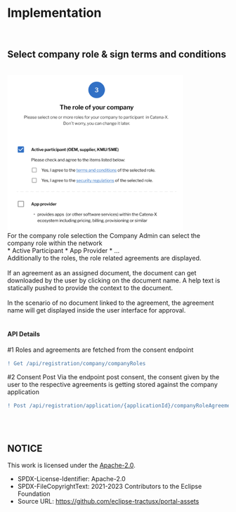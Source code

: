 # Implementation

<br>

## Select company role & sign terms and conditions

<br>
<img width="400" alt="image" src="https://raw.githubusercontent.com/eclipse-tractusx/portal-assets/main/docs/static/registration-company-role.png">
<br>
For the company role selection the Company Admin can select the company role within the network
<br>
* Active Participant
* App Provider
* ...
<br>
Additionally to the roles, the role related agreements are displayed.
<br>
<br>
If an agreement as an assigned document, the document can get downloaded by the user by clicking on the document name. A help text is statically pushed to provide the context to the document.
<br>
<br>
In the scenario of no document linked to the agreement, the agreement name will get displayed inside the user interface for approval.
<br>
<br>

#### API Details

#1 Roles and agreements are fetched from the consent endpoint

```diff
! Get /api/registration/company/companyRoles
```

#2 Consent Post
Via the endpoint post consent, the consent given by the user to the respective agreements is getting stored against the company application

```diff
! Post /api/registration/application/{applicationId}/companyRoleAgreementConsents
```

<br>
<br>

## NOTICE

This work is licensed under the [Apache-2.0](https://www.apache.org/licenses/LICENSE-2.0).

- SPDX-License-Identifier: Apache-2.0
- SPDX-FileCopyrightText: 2021-2023 Contributors to the Eclipse Foundation
- Source URL: https://github.com/eclipse-tractusx/portal-assets
